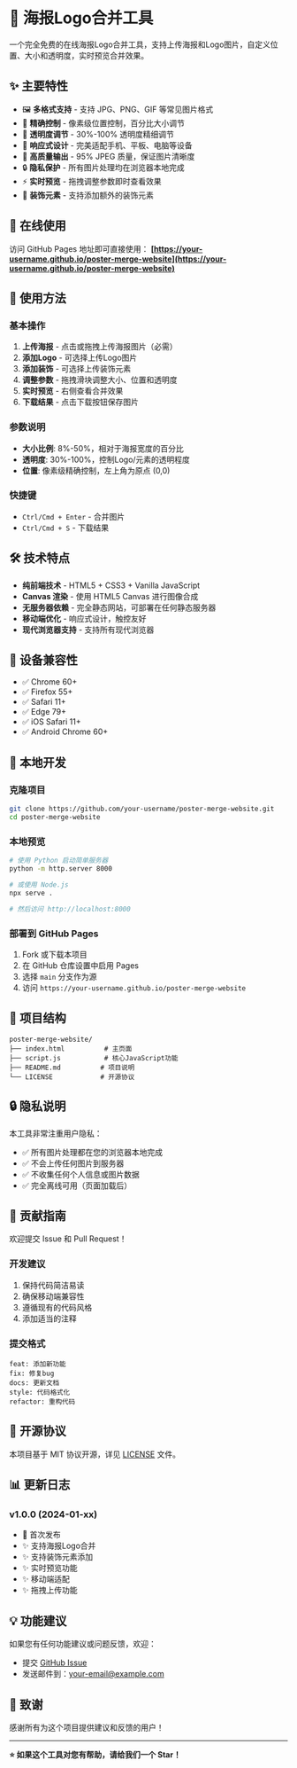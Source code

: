# 🎨 海报Logo合并工具

一个完全免费的在线海报Logo合并工具，支持上传海报和Logo图片，自定义位置、大小和透明度，实时预览合并效果。

## ✨ 主要特性

- 🖼️ **多格式支持** - 支持 JPG、PNG、GIF 等常见图片格式
- 🎯 **精确控制** - 像素级位置控制，百分比大小调节
- 🔧 **透明度调节** - 30%-100% 透明度精细调节
- 📱 **响应式设计** - 完美适配手机、平板、电脑等设备
- 💾 **高质量输出** - 95% JPEG 质量，保证图片清晰度
- 🔒 **隐私保护** - 所有图片处理均在浏览器本地完成
- ⚡ **实时预览** - 拖拽调整参数即时查看效果
- 🎨 **装饰元素** - 支持添加额外的装饰元素

## 🚀 在线使用

访问 GitHub Pages 地址即可直接使用：
**[https://your-username.github.io/poster-merge-website](https://your-username.github.io/poster-merge-website)**

## 🎯 使用方法

### 基本操作
1. **上传海报** - 点击或拖拽上传海报图片（必需）
2. **添加Logo** - 可选择上传Logo图片
3. **添加装饰** - 可选择上传装饰元素
4. **调整参数** - 拖拽滑块调整大小、位置和透明度
5. **实时预览** - 右侧查看合并效果
6. **下载结果** - 点击下载按钮保存图片

### 参数说明
- **大小比例**: 8%-50%，相对于海报宽度的百分比
- **透明度**: 30%-100%，控制Logo/元素的透明程度
- **位置**: 像素级精确控制，左上角为原点 (0,0)

### 快捷键
- `Ctrl/Cmd + Enter` - 合并图片
- `Ctrl/Cmd + S` - 下载结果

## 🛠️ 技术特点

- **纯前端技术** - HTML5 + CSS3 + Vanilla JavaScript
- **Canvas 渲染** - 使用 HTML5 Canvas 进行图像合成
- **无服务器依赖** - 完全静态网站，可部署在任何静态服务器
- **移动端优化** - 响应式设计，触控友好
- **现代浏览器支持** - 支持所有现代浏览器

## 📱 设备兼容性

- ✅ Chrome 60+
- ✅ Firefox 55+
- ✅ Safari 11+
- ✅ Edge 79+
- ✅ iOS Safari 11+
- ✅ Android Chrome 60+

## 🔧 本地开发

### 克隆项目
```bash
git clone https://github.com/your-username/poster-merge-website.git
cd poster-merge-website
```

### 本地预览
```bash
# 使用 Python 启动简单服务器
python -m http.server 8000

# 或使用 Node.js
npx serve .

# 然后访问 http://localhost:8000
```

### 部署到 GitHub Pages
1. Fork 或下载本项目
2. 在 GitHub 仓库设置中启用 Pages
3. 选择 `main` 分支作为源
4. 访问 `https://your-username.github.io/poster-merge-website`

## 📁 项目结构

```
poster-merge-website/
├── index.html          # 主页面
├── script.js           # 核心JavaScript功能
├── README.md          # 项目说明
└── LICENSE            # 开源协议
```

## 🔒 隐私说明

本工具非常注重用户隐私：
- ✅ 所有图片处理都在您的浏览器本地完成
- ✅ 不会上传任何图片到服务器
- ✅ 不收集任何个人信息或图片数据
- ✅ 完全离线可用（页面加载后）

## 🤝 贡献指南

欢迎提交 Issue 和 Pull Request！

### 开发建议
1. 保持代码简洁易读
2. 确保移动端兼容性
3. 遵循现有的代码风格
4. 添加适当的注释

### 提交格式
```
feat: 添加新功能
fix: 修复bug
docs: 更新文档
style: 代码格式化
refactor: 重构代码
```

## 📜 开源协议

本项目基于 MIT 协议开源，详见 [LICENSE](LICENSE) 文件。

## 📊 更新日志

### v1.0.0 (2024-01-xx)
- 🎉 首次发布
- ✨ 支持海报Logo合并
- ✨ 支持装饰元素添加
- ✨ 实时预览功能
- ✨ 移动端适配
- ✨ 拖拽上传功能

## 💡 功能建议

如果您有任何功能建议或问题反馈，欢迎：
- 提交 [GitHub Issue](https://github.com/your-username/poster-merge-website/issues)
- 发送邮件到：your-email@example.com

## 🙏 致谢

感谢所有为这个项目提供建议和反馈的用户！

---

**⭐ 如果这个工具对您有帮助，请给我们一个 Star！** 